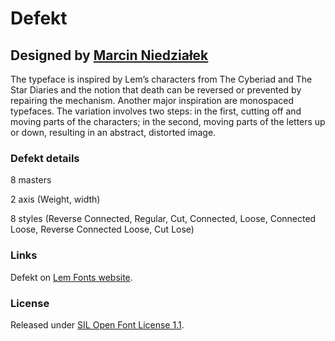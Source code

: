 # Defekt
## Designed by [Marcin Niedziałek](https://www.instagram.com/marcin.niedzialek/)

 The typeface is inspired by Lem’s characters from The Cyberiad and The Star Diaries and the notion that death can be reversed or prevented by repairing the mechanism. Another major inspiration are monospaced typefaces. The variation involves two steps: in the first, cutting off and moving parts of the characters; in the second, moving parts of the letters up or down, resulting in an abstract, distorted image.

### Defekt details
8 masters

2 axis (Weight, width)

8 styles (Reverse Connected, Regular, Cut, Connected, Loose, Connected Loose, Reverse Connected Loose, Cut Lose)

### Links

Defekt on [Lem Fonts website](https://lemfont.xyz/defekt/).

### License

Released under [SIL Open Font License 1.1](https://scripts.sil.org/cms/scripts/page.php?site_id=nrsi&id=ofl).
